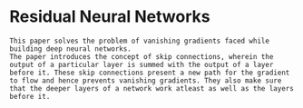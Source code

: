 # Residual Neural Networks
	This paper solves the problem of vanishing gradients faced while building deep neural networks. 
	The paper introduces the concept of skip connections, wherein the output of a particular layer is summed with the output of a layer before it. These skip connections present a new path for the gradient to flow and hence prevents vanishing gradients. They also make sure that the deeper layers of a network work atleast as well as the layers before it.